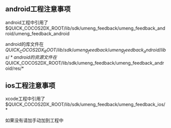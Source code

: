 
android工程注意事项
--------------------
android工程中引用了$QUICK_COCOS2DX_ROOT/lib/sdk/umeng_feedback/umeng_feedback_android/umeng_feedback_android

android的库文件在$QUICK_COCOS2DX_ROOT/lib/sdk/umeng_feedback/umeng_feedback_android/libs/*
android的资源文件在$QUICK_COCOS2DX_ROOT/lib/sdk/umeng_feedback/umeng_feedback_android/res/*




ios工程注意事项
--------------------
xcode工程中引用了$QUICK_COCOS2DX_ROOT/lib/sdk/umeng_feedback/umeng_feedback_ios/*


如果没有请加手动加到工程中
